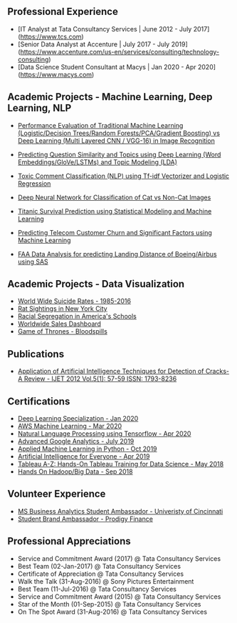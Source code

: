 ## Professional Experience

- [IT Analyst at Tata Consultancy Services | June 2012 - July 2017] (https://www.tcs.com)
- [Senior Data Analyst at Accenture | July 2017 - July 2019] (https://www.accenture.com/us-en/services/consulting/technology-consulting)
- [Data Science Student Consultant at Macys | Jan 2020 - Apr 2020] (https://www.macys.com)



## Academic Projects - Machine Learning, Deep Learning, NLP

- [Performance Evaluation of Traditional Machine Learning (Logistic/Decision Trees/Random Forests/PCA/Gradient Boosting) vs Deep Learning (Multi Layered CNN / VGG-16) in Image Recognition](https://github.com/sagar-sahoo/Traditional-ML-vs-Deep-Learning)

- [Predicting Question Similarity and Topics using Deep Learning (Word Embeddings/GloVe/LSTMs) and Topic Modeling (LDA)](https://github.com/sagar-sahoo/Question-Similarity-and-Topic-Modeling-using-Deep-Learning-and-LDA)

- [Toxic Comment Classification (NLP) using Tf-idf Vectorizer and Logistic Regression](https://github.com/sagar-sahoo/Toxic-Comment-Classification)

- [Deep Neural Network for Classification of Cat vs Non-Cat Images](https://github.com/sagar-sahoo/Deep-Neural-Network-for-Image-Classification)

- [Titanic Survival Prediction using Statistical Modeling and Machine Learning](https://github.com/sagar-sahoo/Titanic-Survival-Modeling)

- [Predicting Telecom Customer Churn and Significant Factors using Machine Learning](https://github.com/sagar-sahoo/Telecom-Customer-Churn)

- [FAA Data Analysis for predicting Landing Distance of Boeing/Airbus using SAS](https://github.com/sagar-sahoo/FAA-Analysis)


## Academic Projects - Data Visualization

- [World Wide Suicide Rates - 1985-2016](https://public.tableau.com/profile/sagar.sahoo#!/vizhome/TWorldWideSuicideRates/WorldSuicideStatistics)
- [Rat Sightings in New York City](https://public.tableau.com/profile/sagar.sahoo#!/vizhome/RatSightingsinNYC_15816098505950/RatSightings)
- [Racial Segregation in America's Schools](https://public.tableau.com/profile/sagar.sahoo#!/vizhome/RacialSegregation_15811339486320/RacialSegregation)
- [Worldwide Sales Dashboard](https://public.tableau.com/profile/sagar.sahoo#!/vizhome/Customer_15810341164900/WorldwideSales)
- [Game of Thrones - Bloodspills](https://public.tableau.com/profile/sagar.sahoo#!/vizhome/Sat_Project/GOTStoryLine)



## Publications

- [Application of Artificial Intelligence Techniques for Detection of Cracks-A Review - IJET 2012 Vol.5(1): 57-59 ISSN: 1793-8236](http://www.ijetch.org/papers/510-M058.pdf)


## Certifications

- [Deep Learning Specialization - Jan 2020](https://www.coursera.org/account/accomplishments/specialization/certificate/7MBNVWEBJJV2)
- [AWS Machine Learning - Mar 2020](https://www.coursera.org/account/accomplishments/certificate/8KX9VUXBUXBB)
- [Natural Language Processing using Tensorflow - Apr 2020](https://www.coursera.org/account/accomplishments/certificate/3AVDX6QNJ9KL)
- [Advanced Google Analytics - July 2019](https://analytics.google.com/analytics/academy/certificate/qIGtqA0gRmOy0xx9BtY2Aw)
- [Applied Machine Learning in Python - Oct 2019](https://www.coursera.org/account/accomplishments/certificate/24N2RRVPBCUR)
- [Artificial Intelligence for Everyone - Apr 2019](https://www.coursera.org/account/accomplishments/certificate/T8VGKJB29QKQ)
- [Tableau A-Z: Hands-On Tableau Training for Data Science - May 2018](https://www.udemy.com/certificate/UC-TB6XLYQB/)
- [Hands On Hadoop/Big Data - Sep 2018](https://www.udemy.com/certificate/UC-SHCFQV96/)



## Volunteer Experience

- [MS Business Analytics Student Ambassador - Univeristy of Cincinnati](https://business.uc.edu/academics/specialized-masters/business-analytics.html)
- [Student Brand Ambassador - Prodigy Finance](https://prodigyfinance.com)



## Professional Appreciations

- Service and Commitment Award (2017) @ Tata Consultancy Services
- Best Team (02-Jan-2017) @ Tata Consultancy Services
- Certificate of Appreciation @ Tata Consultancy Services
- Walk the Talk  (31-Aug-2016) @ Sony Pictures Entertainment
- Best Team (11-Jul-2016) @ Tata Consultancy Services
- Service and Commitment Award (2015) @ Tata Consultancy Services
- Star of the Month (01-Sep-2015) @ Tata Consultancy Services
- On The Spot Award (31-Aug-2016) @ Tata Consultancy Services


